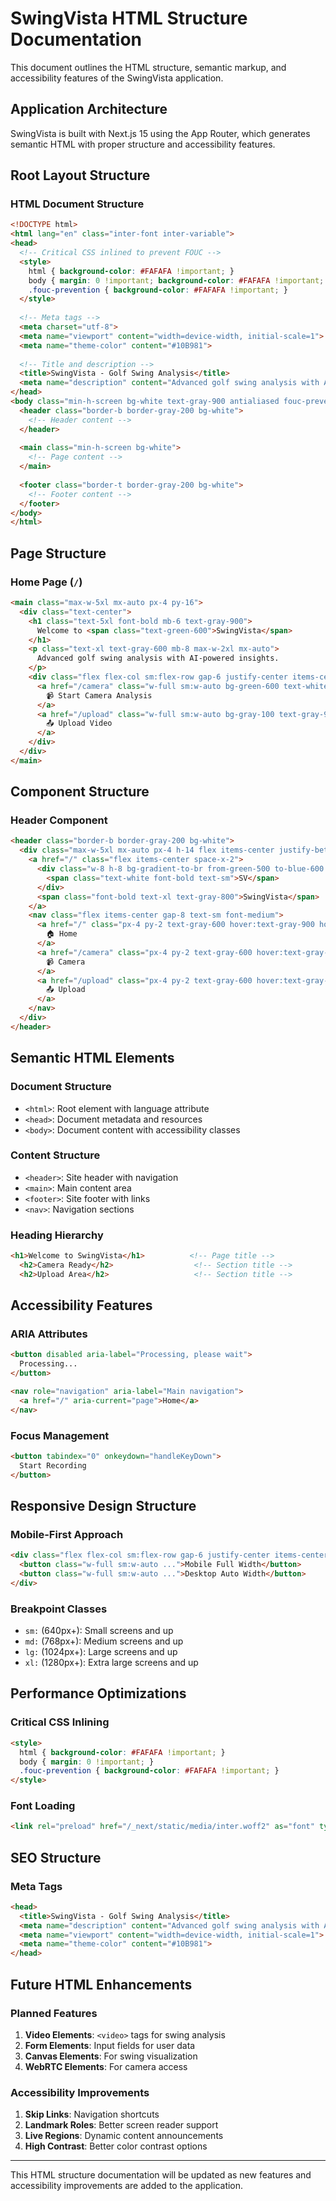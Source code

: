 # SwingVista HTML Structure Documentation

This document outlines the HTML structure, semantic markup, and accessibility features of the SwingVista application.

## Application Architecture

SwingVista is built with Next.js 15 using the App Router, which generates semantic HTML with proper structure and accessibility features.

## Root Layout Structure

### HTML Document Structure

```html
<!DOCTYPE html>
<html lang="en" class="inter-font inter-variable">
<head>
  <!-- Critical CSS inlined to prevent FOUC -->
  <style>
    html { background-color: #FAFAFA !important; }
    body { margin: 0 !important; background-color: #FAFAFA !important; }
    .fouc-prevention { background-color: #FAFAFA !important; }
  </style>
  
  <!-- Meta tags -->
  <meta charset="utf-8">
  <meta name="viewport" content="width=device-width, initial-scale=1">
  <meta name="theme-color" content="#10B981">
  
  <!-- Title and description -->
  <title>SwingVista - Golf Swing Analysis</title>
  <meta name="description" content="Advanced golf swing analysis with AI-powered insights">
</head>
<body class="min-h-screen bg-white text-gray-900 antialiased fouc-prevention">
  <header class="border-b border-gray-200 bg-white">
    <!-- Header content -->
  </header>
  
  <main class="min-h-screen bg-white">
    <!-- Page content -->
  </main>
  
  <footer class="border-t border-gray-200 bg-white">
    <!-- Footer content -->
  </footer>
</body>
</html>
```

## Page Structure

### Home Page (`/`)

```html
<main class="max-w-5xl mx-auto px-4 py-16">
  <div class="text-center">
    <h1 class="text-5xl font-bold mb-6 text-gray-900">
      Welcome to <span class="text-green-600">SwingVista</span>
    </h1>
    <p class="text-xl text-gray-600 mb-8 max-w-2xl mx-auto">
      Advanced golf swing analysis with AI-powered insights.
    </p>
    <div class="flex flex-col sm:flex-row gap-6 justify-center items-center mt-12">
      <a href="/camera" class="w-full sm:w-auto bg-green-600 text-white px-10 py-4 rounded-xl font-semibold hover:bg-green-700 transition-all duration-200 shadow-lg hover:shadow-xl transform hover:-translate-y-1 text-center min-w-[200px]">
        📹 Start Camera Analysis
      </a>
      <a href="/upload" class="w-full sm:w-auto bg-gray-100 text-gray-900 px-10 py-4 rounded-xl font-semibold hover:bg-gray-200 transition-all duration-200 shadow-lg hover:shadow-xl transform hover:-translate-y-1 text-center min-w-[200px]">
        📤 Upload Video
      </a>
    </div>
  </div>
</main>
```

## Component Structure

### Header Component

```html
<header class="border-b border-gray-200 bg-white">
  <div class="max-w-5xl mx-auto px-4 h-14 flex items-center justify-between">
    <a href="/" class="flex items-center space-x-2">
      <div class="w-8 h-8 bg-gradient-to-br from-green-500 to-blue-600 rounded-lg flex items-center justify-center">
        <span class="text-white font-bold text-sm">SV</span>
      </div>
      <span class="font-bold text-xl text-gray-800">SwingVista</span>
    </a>
    <nav class="flex items-center gap-8 text-sm font-medium">
      <a href="/" class="px-4 py-2 text-gray-600 hover:text-gray-900 hover:bg-gray-50 rounded-lg transition-all duration-200">
        🏠 Home
      </a>
      <a href="/camera" class="px-4 py-2 text-gray-600 hover:text-gray-900 hover:bg-gray-50 rounded-lg transition-all duration-200">
        📹 Camera
      </a>
      <a href="/upload" class="px-4 py-2 text-gray-600 hover:text-gray-900 hover:bg-gray-50 rounded-lg transition-all duration-200">
        📤 Upload
      </a>
    </nav>
  </div>
</header>
```

## Semantic HTML Elements

### Document Structure
- `<html>`: Root element with language attribute
- `<head>`: Document metadata and resources
- `<body>`: Document content with accessibility classes

### Content Structure
- `<header>`: Site header with navigation
- `<main>`: Main content area
- `<footer>`: Site footer with links
- `<nav>`: Navigation sections

### Heading Hierarchy
```html
<h1>Welcome to SwingVista</h1>          <!-- Page title -->
  <h2>Camera Ready</h2>                  <!-- Section title -->
  <h2>Upload Area</h2>                   <!-- Section title -->
```

## Accessibility Features

### ARIA Attributes
```html
<button disabled aria-label="Processing, please wait">
  Processing...
</button>

<nav role="navigation" aria-label="Main navigation">
  <a href="/" aria-current="page">Home</a>
</nav>
```

### Focus Management
```html
<button tabindex="0" onkeydown="handleKeyDown">
  Start Recording
</button>
```

## Responsive Design Structure

### Mobile-First Approach
```html
<div class="flex flex-col sm:flex-row gap-6 justify-center items-center">
  <button class="w-full sm:w-auto ...">Mobile Full Width</button>
  <button class="w-full sm:w-auto ...">Desktop Auto Width</button>
</div>
```

### Breakpoint Classes
- `sm:` (640px+): Small screens and up
- `md:` (768px+): Medium screens and up
- `lg:` (1024px+): Large screens and up
- `xl:` (1280px+): Extra large screens and up

## Performance Optimizations

### Critical CSS Inlining
```html
<style>
  html { background-color: #FAFAFA !important; }
  body { margin: 0 !important; }
  .fouc-prevention { background-color: #FAFAFA !important; }
</style>
```

### Font Loading
```html
<link rel="preload" href="/_next/static/media/inter.woff2" as="font" type="font/woff2" crossorigin>
```

## SEO Structure

### Meta Tags
```html
<head>
  <title>SwingVista - Golf Swing Analysis</title>
  <meta name="description" content="Advanced golf swing analysis with AI-powered insights">
  <meta name="viewport" content="width=device-width, initial-scale=1">
  <meta name="theme-color" content="#10B981">
</head>
```

## Future HTML Enhancements

### Planned Features
1. **Video Elements**: `<video>` tags for swing analysis
2. **Form Elements**: Input fields for user data
3. **Canvas Elements**: For swing visualization
4. **WebRTC Elements**: For camera access

### Accessibility Improvements
1. **Skip Links**: Navigation shortcuts
2. **Landmark Roles**: Better screen reader support
3. **Live Regions**: Dynamic content announcements
4. **High Contrast**: Better color contrast options

---

This HTML structure documentation will be updated as new features and accessibility improvements are added to the application.